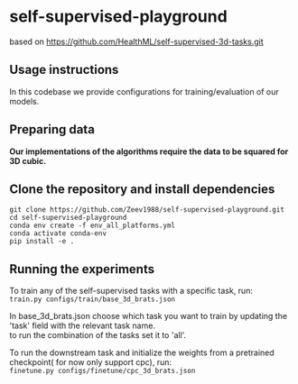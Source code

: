 # self-supervised-playground
based on https://github.com/HealthML/self-supervised-3d-tasks.git

## Usage instructions
In this codebase we provide configurations for training/evaluation of our models.

## Preparing data
**Our implementations of the algorithms require the data to be squared for 3D cubic.**

## Clone the repository and install dependencies
```
git clone https://github.com/Zeev1988/self-supervised-playground.git
cd self-supervised-playground
conda env create -f env_all_platforms.yml
conda activate conda-env
pip install -e .
```

## Running the experiments

To train any of the self-supervised tasks with a specific task, run: <br>
```train.py configs/train/base_3d_brats.json```

In base_3d_brats.json choose which task you want to train by updating the 'task' field with the relevant task name.<br>
to run the combination of the tasks set it to 'all'.<br>

To run the downstream task and initialize the weights from a pretrained checkpoint( for now only support cpc), run: <br>
```finetune.py configs/finetune/cpc_3d_brats.json```
